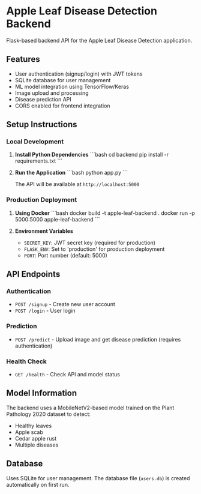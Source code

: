 # Apple Leaf Disease Detection Backend

Flask-based backend API for the Apple Leaf Disease Detection application.

## Features

- User authentication (signup/login) with JWT tokens
- SQLite database for user management
- ML model integration using TensorFlow/Keras
- Image upload and processing
- Disease prediction API
- CORS enabled for frontend integration

## Setup Instructions

### Local Development

1. **Install Python Dependencies**
   \`\`\`bash
   cd backend
   pip install -r requirements.txt
   \`\`\`

2. **Run the Application**
   \`\`\`bash
   python app.py
   \`\`\`
   
   The API will be available at `http://localhost:5000`

### Production Deployment

1. **Using Docker**
   \`\`\`bash
   docker build -t apple-leaf-backend .
   docker run -p 5000:5000 apple-leaf-backend
   \`\`\`

2. **Environment Variables**
   - `SECRET_KEY`: JWT secret key (required for production)
   - `FLASK_ENV`: Set to 'production' for production deployment
   - `PORT`: Port number (default: 5000)

## API Endpoints

### Authentication
- `POST /signup` - Create new user account
- `POST /login` - User login

### Prediction
- `POST /predict` - Upload image and get disease prediction (requires authentication)

### Health Check
- `GET /health` - Check API and model status

## Model Information

The backend uses a MobileNetV2-based model trained on the Plant Pathology 2020 dataset to detect:
- Healthy leaves
- Apple scab
- Cedar apple rust  
- Multiple diseases

## Database

Uses SQLite for user management. The database file (`users.db`) is created automatically on first run.
